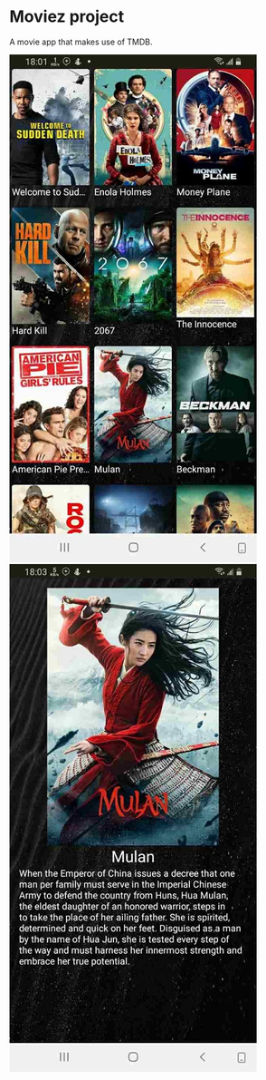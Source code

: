 # Moviez project
A movie app that makes use of TMDB.

![Movie List](/images/latest.jpg)&nbsp;&nbsp;&nbsp;&nbsp;![Movie Details](/images/single_movie.jpg)
